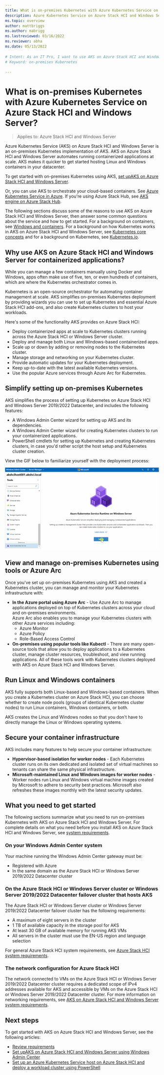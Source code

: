 ```yaml
---
title: What is on-premises Kubernetes with Azure Kubernetes Service on Azure Stack HCI and Windows Server?
description: Azure Kubernetes Service on Azure Stack HCI and Windows Server is an on-premises Kubernetes implementation of Azure Kubernetes Service (AKS), which automates running containerized applications at scale.
ms.topic: overview
author: mattbriggs
ms.author: mabrigg 
ms.lastreviewed: 03/16/2022
ms.reviewer: abha
ms.date: 05/13/2022

# Intent: As an IT Pro, I want to use AKS on Azure Stack HCI and Windows Server to deploy on-premises Kubernetes and orchestrate containerized workloads.
# Keyword: on-premises Kubernetes

---
```

# What is on-premises Kubernetes with Azure Kubernetes Service on Azure Stack HCI and Windows Server?

> Applies to: Azure Stack HCI and Windows Server

Azure Kubernetes Service (AKS) on Azure Stack HCI and Windows Server is an on-premises Kubernetes implementation of AKS. AKS on Azure Stack HCI and Windows Server automates running containerized applications at scale. AKS makes it quicker to get started hosting Linux and Windows containers in your datacenter.

To get started with on-premises Kubernetes using AKS, [set upAKS on Azure Stack HCI and Windows Server](setup.md).

Or, you can use AKS to orchestrate your cloud-based containers. See [Azure Kubernetes Service in Azure](/azure/aks/intro-kubernetes).  If you're using Azure Stack Hub, see [AKS engine on Azure Stack Hub](../user/azure-stack-kubernetes-aks-engine-overview.md).

The following sections discuss some of the reasons to use AKS on Azure Stack HCI and Windows Server, then answer some common questions about the service and how to get started. For a background on containers, see [Windows and containers](/virtualization/windowscontainers/about/).  For a background on how Kubernetes works in AKS on Azure Stack HCI and Windows Server, see [Kubernetes core concepts](kubernetes-concepts.md) and for a background on Kubernetes, see [Kubernetes.io](https://kubernetes.io).

## Why use AKS on Azure Stack HCI and Windows Server for containerized applications?

While you can manage a few containers manually using Docker and Windows, apps often make use of five, ten, or even hundreds of containers, which are where the Kubernetes orchestrator comes in.

Kubernetes is an open-source orchestrator for automating container management at scale. AKS simplifies on-premises Kubernetes deployment by providing wizards you can use to set up Kubernetes and essential Azure Stack HCI add-ons, and also create Kubernetes clusters to host your workloads.

Here's some of the functionality AKS provides on Azure Stack HCI:

- Deploy containerized apps at scale to Kubernetes clusters running across the Azure Stack HCI or Windows Server cluster.
- Deploy and manage both Linux and Windows-based containerized apps.
- Scale up or down by adding or removing nodes to the Kubernetes cluster.
- Manage storage and networking on your Kubernetes cluster.
- Provide automatic updates for your Kubernetes deployment.
- Keep up-to-date with the latest available Kubernetes versions.
- Use the popular Azure services through Azure Arc for Kubernetes.

## Simplify setting up on-premises Kubernetes

AKS simplifies the process of setting up Kubernetes on Azure Stack HCI and Windows Server 2019/2022 Datacenter, and includes the following features:

- A Windows Admin Center wizard for setting up AKS and its dependencies.
- A Windows Admin Center wizard for creating Kubernetes clusters to run your containerized applications.
- PowerShell cmdlets for setting up Kubernetes and creating Kubernetes clusters, in case you'd rather script the host setup and Kubernetes cluster creation.

View the GIF below to familiarize yourself with the deployment process:

![GIF for deploying AKS HCI](media/aks-hci-deployment.gif)

## View and manage on-premises Kubernetes using tools or Azure Arc

Once you've set up on-premises Kubernetes using AKS and created a Kubernetes cluster, you can manage and monitor your Kubernetes infrastructure with:

- **In the Azure portal using Azure Arc** - Use Azure Arc to manage applications deployed on top of Kubernetes clusters across your cloud and on-premises environments.  
  Azure Arc also enables you to manage your Kubernetes clusters with other Azure services including:
  - Azure Monitor
  - Azure Policy
  - Role-Based Access Control
- **On-premises using popular tools like Kubectl** - There are many open-source tools that allow you to deploy applications to a Kubernetes cluster, manage cluster resources, troubleshoot, and view running applications. All of these tools work with Kubernetes clusters deployed with AKS on Azure Stack HCI and Windows Server.

## Run Linux and Windows containers

AKS fully supports both Linux-based and Windows-based containers. When you create a Kubernetes cluster on Azure Stack HCI, you can choose whether to create node pools (groups of identical Kubernetes cluster nodes) to run Linux containers, Windows containers, or both. 

AKS creates the Linux and Windows nodes so that you don't have to directly manage the Linux or Windows operating systems.

## Secure your container infrastructure

AKS includes many features to help secure your container infrastructure:

- **Hypervisor-based isolation for worker nodes** - Each Kubernetes cluster runs on its own dedicated and isolated set of virtual machines so tenants can share the same physical infrastructure.
- **Microsoft-maintained Linux and Windows images for worker nodes** - Worker nodes run Linux and Windows virtual machine images created by Microsoft to adhere to security best practices. Microsoft also refreshes these images monthly with the latest security updates.

## What you need to get started

The following sections summarize what you need to run on-premises Kubernetes with AKS on Azure Stack HCI and Windows Server. For complete details on what you need before you install AKS on Azure Stack HCI and Windows Server, see [system requirements](system-requirements.md).

### On your Windows Admin Center system

Your machine running the Windows Admin Center gateway must be:  

 - Registered with Azure
 - In the same domain as the Azure Stack HCI or Windows Server 2019/2022 Datacenter cluster

### On the Azure Stack HCI or Windows Server cluster or Windows Server 2019/2022 Datacenter failover cluster that hosts AKS

The Azure Stack HCI or Windows Server cluster or Windows Server 2019/2022 Datacenter failover cluster has the following requirements:

- A maximum of eight servers in the cluster
- 1 TB of available capacity in the storage pool for AKS
- At least 30 GB of available memory for running AKS VMs
- All servers in the cluster must use the EN-US region and language selection

For general Azure Stack HCI system requirements, see [Azure Stack HCI system requirements](../hci/concepts/system-requirements.md).

### The network configuration for Azure Stack HCI

The network connected to VMs on the Azure Stack HCI or Windows Server 2019/2022 Datacenter cluster requires a dedicated scope of IPv4 addresses available for AKS and accessible by VMs on the Azure Stack HCI or Windows Server 2019/2022 Datacenter cluster. For more information on networking requirements, see [AKS on Azure Stack HCI and Windows Server system requirements](system-requirements.md).

## Next steps

To get started with AKS on Azure Stack HCI and Windows Server, see the following articles:

- [Review requirements](./system-requirements.md)
- [Set upAKS on Azure Stack HCI and Windows Server using Windows Admin Center](./create-kubernetes-cluster.md)
- [Set up an Azure Kubernetes Service host on Azure Stack HCI and deploy a workload cluster using PowerShell](./kubernetes-walkthrough-powershell.md)
